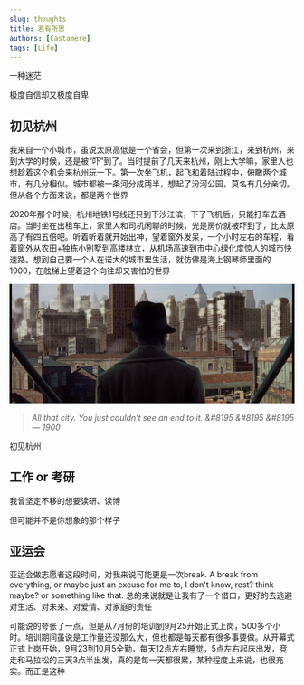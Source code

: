 ```yaml
---
slug: thoughts
title: 若有所思
authors: [Castamere]
tags: [Life]
---
```


一种迷茫

<!--truncate-->

极度自信却又极度自卑

## 初见杭州

我来自一个小城市，虽说太原高低是一个省会，但第一次来到浙江，来到杭州，来到大学的时候，还是被“吓”到了。当时提前了几天来杭州，刚上大学嘛，家里人也想趁着这个机会来杭州玩一下。第一次坐飞机，起飞和着陆过程中，俯瞰两个城市，有几分相似。城市都被一条河分成两半，想起了汾河公园，莫名有几分亲切。但从各个方面来说，都是两个世界

2020年那个时候，杭州地铁1号线还只到下沙江滨，下了飞机后，只能打车去酒店。当时坐在出租车上，家里人和司机闲聊的时候，光是房价就被吓到了，比太原高了有四五倍吧。听着听着就开始出神，望着窗外发呆，一个小时左右的车程，看着窗外从农田+独栋小别墅到高楼林立，从机场高速到市中心绿化度惊人的城市快速路。想到自己要一个人在诺大的城市里生活，就仿佛是海上钢琴师里面的1900，在舷梯上望着这个向往却又害怕的世界

![1900](./img/1900.JPG "海上钢琴师")

> *All that city. You just couldn't see an end to it. &#8195 &#8195 &#8195 — 1900*

初见杭州

## 工作 or 考研

我曾坚定不移的想要读研、读博

但可能并不是你想象的那个样子

## 亚运会

亚运会做志愿者这段时间，对我来说可能更是一次break. A break from everything, or maybe just an excuse for me to, I don't know, rest? think maybe? or something like that. 总的来说就是让我有了一个借口，更好的去逃避对生活、对未来、对爱情、对家庭的责任

可能说的夸张了一点，但是从7月份的培训到9月25开始正式上岗，500多个小时。培训期间虽说是工作量还没那么大，但也都是每天都有很多事要做。从开幕式正式上岗开始，9月23到10月5全勤，每天12点左右睡觉，5点左右起床出发，竞走和马拉松的三天3点半出发，真的是每一天都很累，某种程度上来说，也很充实。而正是这种

